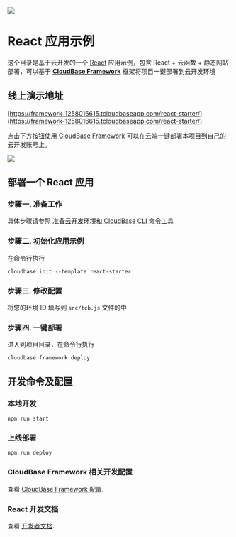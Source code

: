 <a href="https://github.com/TencentCloudBase/cloudbase-templates"><img src="https://main.qcloudimg.com/raw/d94d993269048beb4827b2612ed53692.png"></a>

# React 应用示例

这个目录是基于云开发的一个 [React](https://reactjs.bootcss.com/) 应用示例，包含 React + 云函数 + 静态网站部署，可以基于 **[CloudBase Framework](https://github.com/TencentCloudBase/cloudbase-framework)** 框架将项目一键部署到云开发环境

## 线上演示地址

[https://framework-1258016615.tcloudbaseapp.com/react-starter/](https://framework-1258016615.tcloudbaseapp.com/react-starter/)

点击下方按钮使用 [CloudBase Framework](https://github.com/TencentCloudBase/cloudbase-framework) 可以在云端一键部署本项目到自己的云开发账号上。

[![](https://main.qcloudimg.com/raw/67f5a389f1ac6f3b4d04c7256438e44f.svg)](https://console.cloud.tencent.com/tcb/env/index?action=CreateAndDeployCloudBaseProject&tdl_anchor=github&tdl_site=0&appUrl=https%3A%2F%2Fgitee.com%2FTencentCloudBase%2Fcloudbase-templates&workDir=react-starter&appName=react-starter)

## 部署一个 React 应用

### 步骤一. 准备工作

具体步骤请参照 [准备云开发环境和 CloudBase CLI 命令工具](https://gitee.com/TencentCloudBase/cloudbase-framework/blob/gitee/CLI_GUIDE.md)

### 步骤二. 初始化应用示例

在命令行执行

```
cloudbase init --template react-starter
```

### 步骤三. 修改配置

将您的环境 ID 填写到 `src/tcb.js` 文件的中

### 步骤四. 一键部署

进入到项目目录，在命令行执行

```
cloudbase framework:deploy
```

## 开发命令及配置

### 本地开发

```
npm run start
```

### 上线部署

```
npm run deploy
```

### CloudBase Framework 相关开发配置

查看 [CloudBase Framework 配置](https://github.com/TencentCloudBase/cloudbase-framework).

### React 开发文档

查看 [开发者文档](https://reactjs.bootcss.com/docs/getting-started.html).
